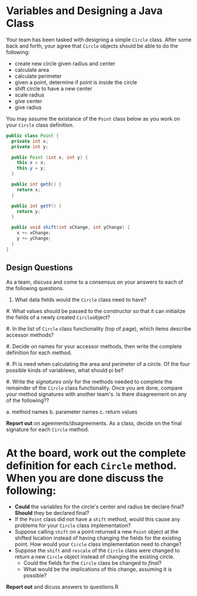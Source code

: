 # Variables and Designing a Java Class

Your team has been tasked with designing a simple `Circle` class. After some back and forth, your  agree that `Circle` objects should be able to do the following:

- create new circle given radius and center
- calculate area
- calculate perimeter
- given a point, determine if point is inside the circle
- shift circle to have a new center
- scale radius
- give center
- give radius 

You may assume the existance of the `Point` class below as you work on your `Circle` class definition.

```java
public class Point {
  private int x;
  private int y;

  public Point (int x, int y) {
    this.x = x;
    this.y = y;
  }

  public int getX() {
    return x;
  }

  public int getY() {
    return y;
  }

  public void shift(int xChange, int yChange) {
    x += xChange;
    y += yChange;
  }
}
```

## Design Questions

As a team, discuss and come to a consensus on your answers to each of the following questions.

1. What data fields would the `Circle` class need to have?

#. What values should be passed to the constructor so that it can initialize the fields of a newly created `Circle`object? 

#. In the list of `Circle` class functionality (top of page), which items describe accessor methods?  

#. Decide on names for your accessor methods, then write the complete definition for each method.

#. Pi is need when calculating the area and perimeter of a circle. Of the four possible kinds of variablews, what should pi be?

#. Write the *signatures only* for the methods needed to complete the remainder of the `Circle` class functionality. Once you are done, compare your method signatures with another team's.
Is there disagreement on any of the following??

  a. method names
  b. parameter names
  c. return values

  **Report out** on ageements/disagreements. As a class, decide on the final signature for each `Circle` method.

# At the board, work out the complete definition for each `Circle` method. When you are done discuss the following:

  - **Could** the variables for the circle's center and radius be declare final? **Should** they be declared final?
  - If the `Point` class did not have a `shift` method, would this cause any problems for your `Circle` class implementation? 
  - Suppose calling `shift` on a point returned a new `Point` object at the shifted location instead of having changing the fields for the existing point. How would your `Circle` class implementation need to change?
  - Suppose the `shift` and `rescale` of the `Circle` class were changed to return a new `Circle` object instead of changing the existing circle. 
    - Could the fields for the `Circle` class  be changed to *final*? 
    - What would be the implications of this change, assuming it is possible?

  **Report out** and dicuss answers to questions.R



 



